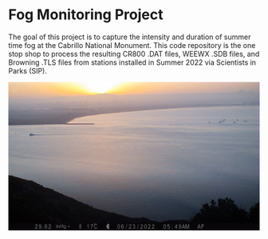 # Fog Monitoring Project

The goal of this project is to capture the intensity and duration of summer time fog at the Cabrillo National Monument. This code repository is the one stop shop to process the resulting CR800 .DAT files, WEEWX .SDB files, and Browning .TLS files from stations installed in Summer 2022 via Scientists in Parks (SIP).


![Admin](./Plots/admin_bld.png)